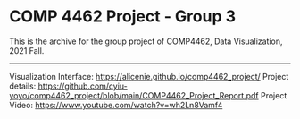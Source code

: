 # COMP 4462 Project - Group 3 

This is the archive for the group project of COMP4462, Data Visualization, 2021 Fall.

---

Visualization Interface: https://alicenie.github.io/comp4462_project/
Project details: https://github.com/cyiu-yoyo/comp4462_project/blob/main/COMP4462_Project_Report.pdf
Project Video: https://www.youtube.com/watch?v=wh2Ln8Vamf4
